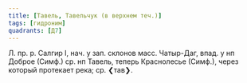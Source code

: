 ```yaml
---
title: [Тавель, Тавельчук (в верхнем теч.)]
tags: [гидроним]
quadrants: [Д7]
---
```


Л. пр. р. Салгир I, нач. у зап. склонов масс. Чатыр-Даг, впад. у нп Доброе
(Симф.) ср. нп Тавель, теперь Краснолесье (Симф.), через который протекает река;
ср. ❮тав❯.
